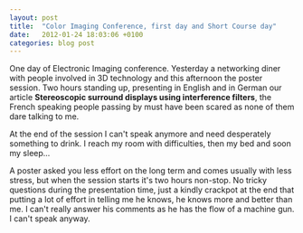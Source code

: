 ```yaml
---
layout: post
title:  "Color Imaging Conference, first day and Short Course day"
date:   2012-01-24 18:03:06 +0100
categories: blog post
---
```


One day of Electronic Imaging conference. Yesterday a networking diner with people involved in 3D technology and this afternoon the poster session. Two hours standing up, presenting in English and in German our article **Stereoscopic surround displays using interference filters**, the French speaking people passing by must have been scared as none of them dare talking to me.

At the end of the session I can't speak anymore and need desperately something to drink. I reach my room with difficulties, then my bed and soon my sleep... 

A poster asked you less effort on the long term and comes usually with less stress, but when the session starts it's two hours non-stop. No tricky questions during the presentation time, just a kindly crackpot at the end that putting a lot of effort in telling me he knows, he knows more and better than me. I can't really answer his comments as he has the flow of a machine gun. I can't speak anyway.